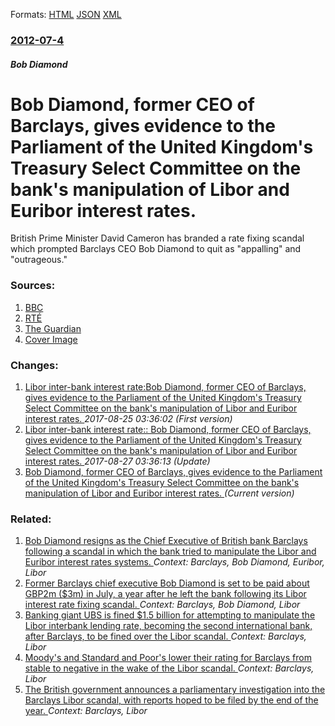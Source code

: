 
Formats: [HTML](/news/2012/07/4/bob-diamond-former-ceo-of-barclays-gives-evidence-to-the-parliament-of-the-united-kingdom-s-treasury-select-committee-on-the-bank-s-manipu.html)  [JSON](/news/2012/07/4/bob-diamond-former-ceo-of-barclays-gives-evidence-to-the-parliament-of-the-united-kingdom-s-treasury-select-committee-on-the-bank-s-manipu.json)  [XML](/news/2012/07/4/bob-diamond-former-ceo-of-barclays-gives-evidence-to-the-parliament-of-the-united-kingdom-s-treasury-select-committee-on-the-bank-s-manipu.xml)  

### [2012-07-4](/news/2012/07/4/index.md)

##### Bob Diamond
# Bob Diamond, former CEO of Barclays, gives evidence to the Parliament of the United Kingdom's Treasury Select Committee on the bank's manipulation of Libor and Euribor interest rates. 

British Prime Minister David Cameron has branded a rate fixing scandal which prompted Barclays CEO Bob Diamond to quit as &quot;appalling&quot; and &quot;outrageous.&quot;


### Sources:

1. [BBC](http://www.bbc.co.uk/news/business-18708226)
2. [RTÉ](http://www.rte.ie/news/2012/0704/diamond-faces-grilling-in-uk-parliament.html)
3. [The Guardian](http://www.guardian.co.uk/business/2012/jul/04/libor-bob-diamond?newsfeed=true)
3. [Cover Image](https://img.rasset.ie/0003ac8b-1600.jpg)

### Changes:

1. [Libor inter-bank interest rate:Bob Diamond, former CEO of Barclays, gives evidence to the Parliament of the United Kingdom's Treasury Select Committee on the bank's manipulation of Libor and Euribor interest rates. ](/news/2012/07/4/libor-inter-bank-interest-rate-pbob-diamond-former-ceo-of-barclays-gives-evidence-to-the-parliament-of-the-united-kingdom-s-treasury-selec.md) _2017-08-25 03:36:02 (First version)_
2. [Libor inter-bank interest rate:: Bob Diamond, former CEO of Barclays, gives evidence to the Parliament of the United Kingdom's Treasury Select Committee on the bank's manipulation of Libor and Euribor interest rates. ](/news/2012/07/4/libor-inter-bank-interest-rate-bob-diamond-former-ceo-of-barclays-gives-evidence-to-the-parliament-of-the-united-kingdom-s-treasury-sele.md) _2017-08-27 03:36:13 (Update)_
2. [Bob Diamond, former CEO of Barclays, gives evidence to the Parliament of the United Kingdom's Treasury Select Committee on the bank's manipulation of Libor and Euribor interest rates. ](/news/2012/07/4/bob-diamond-former-ceo-of-barclays-gives-evidence-to-the-parliament-of-the-united-kingdom-s-treasury-select-committee-on-the-bank-s-manipu.md) _(Current version)_

### Related:

1. [Bob Diamond resigns as the Chief Executive of British bank Barclays following a scandal in which the bank tried to manipulate the Libor and Euribor interest rates systems. ](/news/2012/07/3/bob-diamond-resigns-as-the-chief-executive-of-british-bank-barclays-following-a-scandal-in-which-the-bank-tried-to-manipulate-the-libor-and.md) _Context: Barclays, Bob Diamond, Euribor, Libor_
2. [Former Barclays chief executive Bob Diamond is set to be paid about GBP2m ($3m) in July, a year after he left the bank following its Libor interest rate fixing scandal. ](/news/2013/03/8/former-barclays-chief-executive-bob-diamond-is-set-to-be-paid-about-agbp2m-3m-in-july-a-year-after-he-left-the-bank-following-its-libor.md) _Context: Barclays, Bob Diamond, Libor_
3. [Banking giant UBS is fined $1.5 billion for attempting to manipulate the Libor interbank lending rate, becoming the second international bank, after Barclays, to be fined over the Libor scandal. ](/news/2012/12/19/banking-giant-ubs-is-fined-1-5-billion-for-attempting-to-manipulate-the-libor-interbank-lending-rate-becoming-the-second-international-ban.md) _Context: Barclays, Libor_
4. [Moody's and Standard and Poor's lower their rating for Barclays from stable to negative in the wake of the Libor scandal. ](/news/2012/07/5/moody-s-and-standard-and-poor-s-lower-their-rating-for-barclays-from-stable-to-negative-in-the-wake-of-the-libor-scandal.md) _Context: Barclays, Libor_
5. [The British government announces a parliamentary investigation into the Barclays Libor scandal, with reports hoped to be filed by the end of the year. ](/news/2012/07/2/the-british-government-announces-a-parliamentary-investigation-into-the-barclays-libor-scandal-with-reports-hoped-to-be-filed-by-the-end-of.md) _Context: Barclays, Libor_
